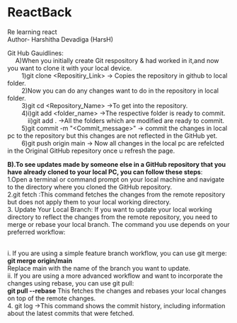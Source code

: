 # ReactBack
Re learning react
<br>Author- Harshitha Devadiga (HarsH)

Git Hub Gauidlines:
<br>&emsp;
A)When you initially create Git respository & had worked in it,and now you want to clone it with your local device.
          <br>&emsp;&emsp;
1)git clone <Repositiry_Link> -> Copies the repository in github to local folder.
          <br>&emsp;&emsp;
2)Now you can do any changes want to do in the repository in local folder.
		<br>&emsp;&emsp;
3)git cd <Repository_Name> ->To get into the repository.
		<br>&emsp;&emsp;
4)i)git add <folder_name> ->The respective folder is ready to commit.
 		<br>&emsp;&emsp;&emsp;
  ii)git add . ->All the folders which are modified are ready to commit.
		<br>&emsp;&emsp;
5)git commit -m "<Commit_message>" -> commit the changes in local pc to the repository but this changes are not reflected in the GitHub yet.
		<br>&emsp;&emsp;
6)git push origin main -> Now all changes in the local pc are refelcted in the Original GitHub repesitory once u refresh the page.


<b>B).To see updates made by someone else in a GitHub repository that you have already cloned to your local PC, you can follow these steps</b>:
&emsp;&emsp;
<br>1.Open a terminal or command prompt on your local machine and navigate to the directory where you cloned the GitHub repository.
<br>2.git fetch :This command fetches the changes from the remote repository but does not apply them to your local working directory.
<br>3. Update Your Local Branch:
If you want to update your local working directory to reflect the changes from the remote repository, you need to merge or rebase your local branch. The command you use depends on your preferred workflow:<br>

<br>i. If you are using a simple feature branch workflow, you can use git merge:
<b>git merge origin/main</b>
<br>Replace main with the name of the branch you want to update.
<br>ii. If you are using a more advanced workflow and want to incorporate the changes using rebase, you can use git pull:
<br><b>git pull --rebase</b>
This fetches the changes and rebases your local changes on top of the remote changes.
<br>4. git log ->This command shows the commit history, including information about the latest commits that were fetched.

